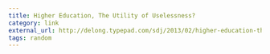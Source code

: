```yaml
---
title: Higher Education, The Utility of Uselessness?
category: link
external_url: http://delong.typepad.com/sdj/2013/02/higher-education-the-utility-of-uselessness.html
tags: random
---
```

